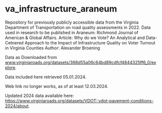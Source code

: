 # va_infrastructure_araneum
Repository for previously publicly accessible data from the Virginia Department of Transportation on road quality assessments in 2022. 
Data used in research to be published in Araneum: Richmond Journal of American & Global Affairs.
Article: Why do we Vote? An Analytical and Data-Cetnered Approach to the Impact of Infrastructure Quality on Voter Turnout in Virginia Counties
Author: Alexander Broening

Data as Downloaded from www.virginiaroads.org/datasets/368d55a06c64bd89cdfcf4844325ff6_0/explore.

Data included here retrieved 05.01.2024.

Web link no longer works, as of at least 12.03.2024.

Updated 2024 data available here: https://www.virginiaroads.org/datasets/VDOT::vdot-pavement-conditions-2024/about.

